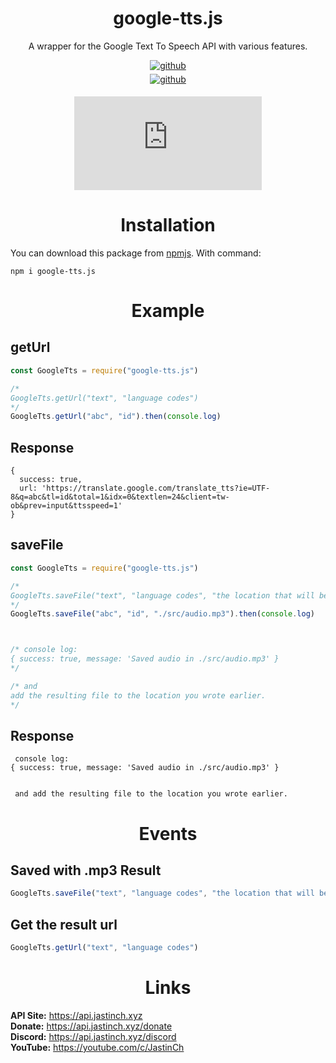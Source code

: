 <div align="center">

# google-tts.js

A wrapper for the Google Text To Speech API with various features.

<a href="https://github.com/JastinXyz/google-tts.js" target="_blank">
<img src=https://img.shields.io/badge/github-%2324292e.svg?&style=for-the-badge&logo=github&logoColor=white alt=github style="margin-bottom: 5px;" />
</a>
<br>
<a href="https://discord.gg/HmtmS8Hqyb" target="_blank">
<img src=https://img.shields.io/discord/815400211663945769?label=discord&logo=discord&logoColor=white&style=for-the-badge alt=github style="margin-bottom: 5px;" />
</a>

[![NPM](https://img.shields.io/npm/dt/google-tts.js)](https://npmjs.com/package/google-tts.js)
#
# Installation
</div>
You can download this package from <a href="https://npmjs.com/package/google-tts.js">npmjs</a>. With command:

```cli
npm i google-tts.js
```
<div align="center">

# Example
</div>

## getUrl
```js
const GoogleTts = require("google-tts.js") 

/*
GoogleTts.getUrl("text", "language codes")
*/
GoogleTts.getUrl("abc", "id").then(console.log)
```

## Response
```
{
  success: true,
  url: 'https://translate.google.com/translate_tts?ie=UTF-8&q=abc&tl=id&total=1&idx=0&textlen=24&client=tw-ob&prev=input&ttsspeed=1'
}
```

## saveFile
```js
const GoogleTts = require("google-tts.js")

/*
GoogleTts.saveFile("text", "language codes", "the location that will be filled by the result mp3. (optional)")
*/
GoogleTts.saveFile("abc", "id", "./src/audio.mp3").then(console.log)



/* console log:
{ success: true, message: 'Saved audio in ./src/audio.mp3' }
*/

/* and
add the resulting file to the location you wrote earlier.
*/
```

## Response
```
 console log:
{ success: true, message: 'Saved audio in ./src/audio.mp3' }


 and add the resulting file to the location you wrote earlier.
```

<div align="center">

# Events
</div>

## Saved with .mp3 Result 
```js
GoogleTts.saveFile("text", "language codes", "the location that will be filled by the result mp3. (optional)")
```

## Get the result url
```js
GoogleTts.getUrl("text", "language codes")
```

<div align="center">

# Links
</div>

**API Site:** https://api.jastinch.xyz<br>
**Donate:** https://api.jastinch.xyz/donate<br>
**Discord:** https://api.jastinch.xyz/discord<br>
**YouTube:** https://youtube.com/c/JastinCh

